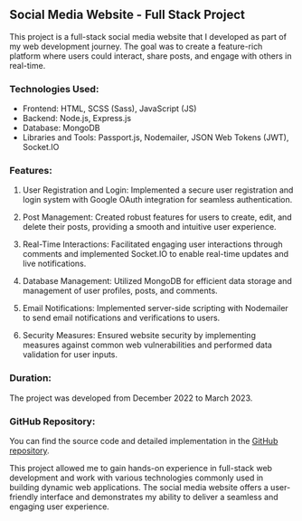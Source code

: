 Social Media Website - Full Stack Project
-----------------------------------------

This project is a full-stack social media website that I developed as part of my web development journey. The goal was to create a feature-rich platform where users could interact, share posts, and engage with others in real-time.

### Technologies Used:

-   Frontend: HTML, SCSS (Sass), JavaScript (JS)
-   Backend: Node.js, Express.js
-   Database: MongoDB
-   Libraries and Tools: Passport.js, Nodemailer, JSON Web Tokens (JWT), Socket.IO

### Features:

1.  User Registration and Login: Implemented a secure user registration and login system with Google OAuth integration for seamless authentication.

2.  Post Management: Created robust features for users to create, edit, and delete their posts, providing a smooth and intuitive user experience.

3.  Real-Time Interactions: Facilitated engaging user interactions through comments and implemented Socket.IO to enable real-time updates and live notifications.

4.  Database Management: Utilized MongoDB for efficient data storage and management of user profiles, posts, and comments.

5.  Email Notifications: Implemented server-side scripting with Nodemailer to send email notifications and verifications to users.

6.  Security Measures: Ensured website security by implementing measures against common web vulnerabilities and performed data validation for user inputs.

### Duration:

The project was developed from December 2022 to March 2023.

### GitHub Repository:

You can find the source code and detailed implementation in the [GitHub repository](https://github.com/Nishant-Jain-Codes/Web-Development/tree/main/learning/NodeJs_work_space/mini_projects/codeComm).

This project allowed me to gain hands-on experience in full-stack web development and work with various technologies commonly used in building dynamic web applications. The social media website offers a user-friendly interface and demonstrates my ability to deliver a seamless and engaging user experience.
